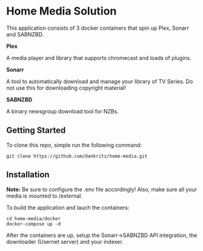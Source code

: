 # Home Media Solution

This application consists of 3 docker containers that spin up Plex, Sonarr and SABNZBD.

**Plex**

A media player and library that supports chromecast and loads of plugins.

**Sonarr**

A tool to automatically download and manage your library of TV Series. Do not use this for downloading copyright material!

**SABNZBD**

A binary newsgroup download tool for NZBs.

## Getting Started

To clone this repo, simple run the following command:

```
git clone https://github.com/dankritz/home-media.git
```

## Installation

**Note:** Be sure to configure the .env file accordingly! Also, make sure all your media is mounted to /external.

To build the application and lauch the containers:

```
cd home-media/docker
docker-compose up -d
```

After the containers are up, setup the Sonarr->SABNZBD API integration, the downloader (Usernet server) and your indexer.
